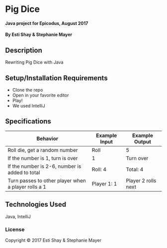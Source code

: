 # Pig Dice

#### Java project for Epicodus, August 2017

#### By Esti Shay & Stephanie Mayer

## Description

Rewriting Pig Dice with Java

## Setup/Installation Requirements

* Clone the repo
* Open in your favorite editor
* Play!
* We used IntelliJ

## Specifications

| Behavior      | Example Input      | Example Output       |
| ------------- | ------------- | ------------- |
| Roll die, get a random number | Roll | 5 |
| If the number is 1, turn is over | 1 | Turn over |
| If the number is 2-6, number is added to total | Roll: 4 | Total: 4 |
| Turn passes to other player when a player rolls a 1 | Player 1: 1 | Player 2 rolls next |




## Technologies Used

Java, IntelliJ

### License

Copyright &copy; 2017 Esti Shay & Stephanie Mayer

